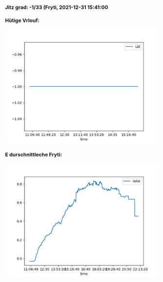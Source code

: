 ### Jitz grad: -1/33 (Fryti, 2021-12-31 15:41:00

### Hütige Vrlouf:
![Graph](Today.png)

### E durschnittleche Fryti:
![Graph](Fryti.png)